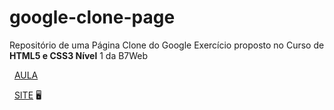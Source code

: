 # google-clone-page
 Repositório de uma Página Clone do Google
 Exercício proposto no Curso de **HTML5 e CSS3 Nível** 1 da B7Web
 
 
 &nbsp;
 [AULA](https://alunos.b7web.com.br/curso/html5-e-css3-nivel-1/exercicio-um-clone-do-google)
 
 
 &nbsp;
 [SITE](https://diegorafaelvieira.github.io/google-clone-page/)  :desktop_computer:

